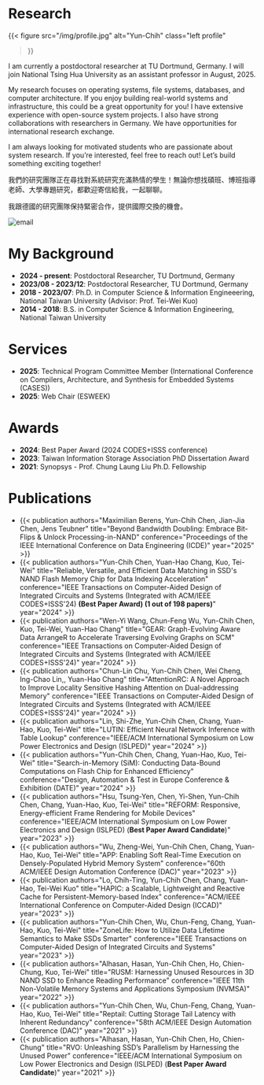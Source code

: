 # Research

{{< figure
  src="/img/profile.jpg" alt="Yun-Chih" class="left profile"
>}}

I am currently a postdoctoral researcher at TU Dortmund, Germany. I will join National Tsing Hua University as an assistant professor in August, 2025.

My research focuses on operating systems, file systems, databases, and computer architecture. If you enjoy building real-world systems and infrastructure, this could be a great opportunity for you! I have extensive experience with open-source system projects.  I also have strong collaborations with researchers in Germany.  We have opportunities for international research exchange.

I am always looking for motivated students who are passionate about system research.  If you’re interested, feel free to reach out! Let’s build something exciting together!

我們的研究團隊正在尋找對系統研究充滿熱情的學生！無論你想找碩班、博班指導老師、大學專題研究，都歡迎寄信給我，一起聊聊。

我跟德國的研究團隊保持緊密合作，提供國際交換的機會。

![email](img/email.gif)

# My Background 

- **2024 - present**: Postdoctoral Researcher, TU Dortmund, Germany
- **2023/08 - 2023/12**: Postdoctoral Researcher, TU Dortmund, Germany
- **2018 - 2023/07**: Ph.D. in Computer Science \& Information Engineeering, National Taiwan University (Advisor: Prof. Tei-Wei Kuo)
- **2014 - 2018**: B.S. in Computer Science \& Information Engineering, National Taiwan University

# Services

- **2025**: Technical Program Committee Member (International Conference on Compilers, Architecture, and Synthesis for Embedded Systems (CASES))
- **2025**: Web Chair (ESWEEK)

# Awards

- **2024**: Best Paper Award (2024 CODES+ISSS conference)
- **2023**: Taiwan Information Storage Association PhD Dissertation Award
- **2021**: Synopsys - Prof. Chung Laung Liu Ph.D. Fellowship

# Publications

- {{< publication
    authors="Maximilian Berens, Yun-Chih Chen, Jian-Jia Chen, Jens Teubner"
    title="Beyond Bandwidth Doubling: Embrace Bit-Flips & Unlock Processing-in-NAND"
    conference="Proceedings of the IEEE International Conference on Data Engineering (ICDE)"
    year="2025" >}}
- {{< publication
    authors="Yun-Chih Chen, Yuan-Hao Chang, Kuo, Tei-Wei"
    title="Reliable, Versatile, and Efficient Data Matching in SSD's NAND Flash Memory Chip for Data Indexing Acceleration"
    conference="IEEE Transactions on Computer-Aided Design of Integrated Circuits and Systems (Integrated with ACM/IEEE CODES+ISSS'24) **(Best Paper Award) (1 out of 198 papers)**"
    year="2024" >}}
- {{< publication
    authors="Wen-Yi Wang, Chun-Feng Wu, Yun-Chih Chen, Kuo, Tei-Wei, Yuan-Hao Chang"
    title="GEAR: Graph-Evolving Aware Data ArrangeR to Accelerate Traversing Evolving Graphs on SCM"
    conference="IEEE Transactions on Computer-Aided Design of Integrated Circuits and Systems (Integrated with ACM/IEEE CODES+ISSS'24)"
    year="2024" >}}
- {{< publication
    authors="Chun-Lin Chu, Yun-Chih Chen, Wei Cheng, Ing-Chao Lin,, Yuan-Hao Chang"
    title="AttentionRC: A Novel Approach to Improve Locality Sensitive Hashing Attention on Dual-addressing Memory"
    conference="IEEE Transactions on Computer-Aided Design of Integrated Circuits and Systems (Integrated with ACM/IEEE CODES+ISSS'24)"
    year="2024" >}}
- {{< publication
    authors="Lin, Shi-Zhe, Yun-Chih Chen, Chang, Yuan-Hao, Kuo, Tei-Wei"
    title="LUTIN: Efficient Neural Network Inference with Table Lookup"
    conference="IEEE/ACM International Symposium on Low Power Electronics and Design (ISLPED)"
    year="2024" >}}
- {{< publication
    authors="Yun-Chih Chen, Chang, Yuan-Hao, Kuo, Tei-Wei"
    title="Search-in-Memory (SiM): Conducting Data-Bound Computations on Flash Chip for Enhanced Efficiency"
    conference="Design, Automation & Test in Europe Conference & Exhibition (DATE)"
    year="2024" >}}
- {{< publication
    authors="Hsu, Tsung-Yen, Chen, Yi-Shen, Yun-Chih Chen, Chang, Yuan-Hao, Kuo, Tei-Wei"
    title="REFORM: Responsive, Energy-efficient Frame Rendering for Mobile Devices"
    conference="IEEE/ACM International Symposium on Low Power Electronics and Design (ISLPED) (**Best Paper Award Candidate**)"
    year="2023" >}}
- {{< publication
    authors="Wu, Zheng-Wei, Yun-Chih Chen, Chang, Yuan-Hao, Kuo, Tei-Wei"
    title="APP: Enabling Soft Real-Time Execution on Densely-Populated Hybrid Memory System"
    conference="60th ACM/IEEE Design Automation Conference (DAC)"
    year="2023" >}}
- {{< publication
    authors="Lo, Chih-Ting, Yun-Chih Chen, Chang, Yuan-Hao, Tei-Wei Kuo"
    title="HAPIC: a Scalable, Lightweight and Reactive Cache for Persistent-Memory-based Index"
    conference="ACM/IEEE International Conference on Computer-Aided Design (ICCAD)"
    year="2023" >}}
- {{< publication
    authors="Yun-Chih Chen, Wu, Chun-Feng, Chang, Yuan-Hao, Kuo, Tei-Wei"
    title="ZoneLife: How to Utilize Data Lifetime Semantics to Make SSDs Smarter"
    conference="IEEE Transactions on Computer-Aided Design of Integrated Circuits and Systems"
    year="2023" >}}
- {{< publication
    authors="Alhasan, Hasan, Yun-Chih Chen, Ho, Chien-Chung, Kuo, Tei-Wei"
    title="RUSM: Harnessing Unused Resources in 3D NAND SSD to Enhance Reading Performance"
    conference="IEEE 11th Non-Volatile Memory Systems and Applications Symposium (NVMSA)"
    year="2022" >}}
- {{< publication
    authors="Yun-Chih Chen, Wu, Chun-Feng, Chang, Yuan-Hao, Kuo, Tei-Wei"
    title="Reptail: Cutting Storage Tail Latency with Inherent Redundancy"
    conference="58th ACM/IEEE Design Automation Conference (DAC)"
    year="2021" >}}
- {{< publication
    authors="Alhasan, Hasan, Yun-Chih Chen, Ho, Chien-Chung"
    title="RVO: Unleashing SSD’s Parallelism by Harnessing the Unused Power"
    conference="IEEE/ACM International Symposium on Low Power Electronics and Design (ISLPED) (**Best Paper Award Candidate**)"
    year="2021" >}}
